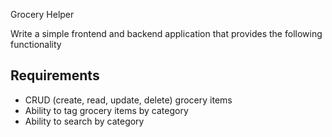 Grocery Helper

Write a simple frontend and backend application that provides the following functionality

## Requirements
-	CRUD (create, read, update, delete) grocery items
-	Ability to tag grocery items by category
-	Ability to search by category

